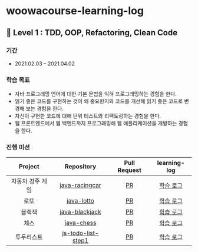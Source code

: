 # woowacourse-learning-log

## 🧩 Level 1 : TDD, OOP, Refactoring, Clean Code
### 기간
- 2021.02.03 – 2021.04.02

### 학습 목표
- 자바 프로그래밍 언어에 대한 기본 문법을 익혀 프로그래밍하는 경험을 한다.
- 읽기 좋은 코드를 구현하는 것이 왜 중요한지와 코드를 개선해 읽기 좋은 코드로 변경해 보는 경험을 한다.
- 자신이 구현한 코드에 대해 단위 테스트와 리팩토링하는 경험을 한다.
- 웹 프론트엔드에서 웹 백엔드까지 프로그래밍해 웹 애플리케이션을 개발하는 경험을 한다.

### 진행 미션
|Project |Repository |Pull Request |learning-log|
|:------:|:---------:|:-----------:|:-----------:|
|자동차 경주 게임|[java-racingcar](https://github.com/sakjung/java-racingcar/tree/step2)|[PR](https://github.com/woowacourse/java-racingcar/pull/208)|[학습 로그](https://github.com/woowacourse/java-racingcar/pull/208#issuecomment-823038412)|
|로또|[java-lotto](https://github.com/sakjung/java-lotto/tree/step2)|[PR](https://github.com/woowacourse/java-lotto/pull/296)|[학습 로그](https://github.com/woowacourse/java-lotto/pull/296#issuecomment-823047618)|
|블랙잭|[java-blackjack](https://github.com/sakjung/java-blackjack/tree/step2)|[PR](https://github.com/woowacourse/java-blackjack/pull/171)|[학습 로그](https://github.com/woowacourse/java-blackjack/pull/171#issuecomment-823065419)|
|체스|[java-chess](https://github.com/sakjung/java-chess/tree/step2)|[PR](https://github.com/woowacourse/java-chess/pull/225)|[학습 로그](https://github.com/woowacourse/java-chess/pull/225#issuecomment-823121536)|
|투두리스트|[js-todo-list-step1](https://github.com/sakjung/js-todo-list-step1/tree/sakjung)|[PR](https://github.com/woowacourse/js-todo-list-step1/pull/35)|[학습 로그]()|
